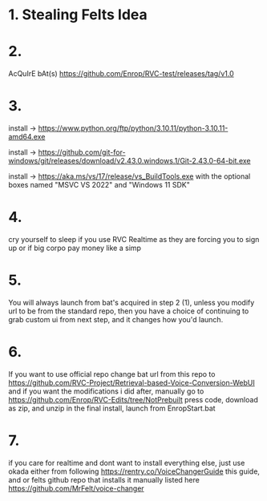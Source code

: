 # 1. Stealing Felts Idea


# 2. 
AcQuIrE bAt(s) https://github.com/Enrop/RVC-test/releases/tag/v1.0

# 3. 
install -> https://www.python.org/ftp/python/3.10.11/python-3.10.11-amd64.exe

install -> https://github.com/git-for-windows/git/releases/download/v2.43.0.windows.1/Git-2.43.0-64-bit.exe

install -> https://aka.ms/vs/17/release/vs_BuildTools.exe with the optional boxes named "MSVC VS 2022" and "Windows 11 SDK"

# 4.
cry yourself to sleep if you use RVC Realtime as they are forcing you to sign up or if big corpo pay money like a simp

# 5.
You will always launch from bat's acquired in step 2 (1), unless you modify url to be from the standard repo, then you have a choice of continuing to grab custom ui from next step, and it changes how you'd launch.

# 6. 
If you want to use official repo change bat url from this repo to https://github.com/RVC-Project/Retrieval-based-Voice-Conversion-WebUI and if you want the modifications i did after, manually go to https://github.com/Enrop/RVC-Edits/tree/NotPrebuilt press code, download as zip, and unzip in the final install, launch from EnropStart.bat

# 7.
if you care for realtime and dont want to install everything else, just use okada either from following https://rentry.co/VoiceChangerGuide this guide, and or felts github repo that installs it manually listed here https://github.com/MrFelt/voice-changer
